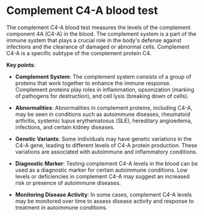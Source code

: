 # Complement C4-A blood test

The complement C4-A blood test measures the levels of the complement component 4A (C4-A) in the blood. The complement system is a part of the immune system that plays a crucial role in the body's defense against infections and the clearance of damaged or abnormal cells. Complement C4-A is a specific subtype of the complement protein C4.

**Key points**:

* **Complement System**: The complement system consists of a group of proteins that work together to enhance the immune response. Complement proteins play roles in inflammation, opsonization (marking of pathogens for destruction), and cell lysis (breaking down of cells).

* **Abnormalities**: Abnormalities in complement proteins, including C4-A, may be seen in conditions such as autoimmune diseases, rheumatoid arthritis, systemic lupus erythematosus (SLE), hereditary angioedema, infections, and certain kidney diseases.

* **Genetic Variants**: Some individuals may have genetic variations in the C4-A gene, leading to different levels of C4-A protein production. These variations are associated with autoimmune and inflammatory conditions.

* **Diagnostic Marker**: Testing complement C4-A levels in the blood can be used as a diagnostic marker for certain autoimmune conditions. Low levels or deficiencies in complement C4-A may suggest an increased risk or presence of autoimmune diseases.

* **Monitoring Disease Activity**: In some cases, complement C4-A levels may be monitored over time to assess disease activity and response to treatment in autoimmune conditions.

